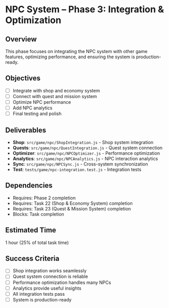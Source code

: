 # NPC System – Phase 3: Integration & Optimization

## Overview
This phase focuses on integrating the NPC system with other game features, optimizing performance, and ensuring the system is production-ready.

## Objectives
- [ ] Integrate with shop and economy system
- [ ] Connect with quest and mission system
- [ ] Optimize NPC performance
- [ ] Add NPC analytics
- [ ] Final testing and polish

## Deliverables
- **Shop**: `src/game/npc/ShopIntegration.js` - Shop system integration
- **Quests**: `src/game/npc/QuestIntegration.js` - Quest system connection
- **Optimizer**: `src/game/npc/NPCOptimizer.js` - Performance optimization
- **Analytics**: `src/game/npc/NPCAnalytics.js` - NPC interaction analytics
- **Sync**: `src/game/npc/NPCSync.js` - Cross-system synchronization
- **Test**: `tests/game/npc-integration.test.js` - Integration tests

## Dependencies
- Requires: Phase 2 completion
- Requires: Task 22 (Shop & Economy System) completion
- Requires: Task 23 (Quest & Mission System) completion
- Blocks: Task completion

## Estimated Time
1 hour (25% of total task time)

## Success Criteria
- [ ] Shop integration works seamlessly
- [ ] Quest system connection is reliable
- [ ] Performance optimization handles many NPCs
- [ ] Analytics provide useful insights
- [ ] All integration tests pass
- [ ] System is production-ready 